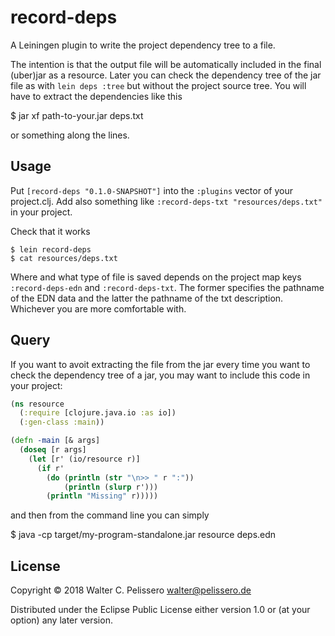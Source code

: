 # record-deps

A Leiningen plugin to write the project dependency tree to a file.

The intention is that the output file will be automatically included
in the final (uber)jar as a resource.  Later you can check the
dependency tree of the jar file as with `lein deps :tree` but without
the project source tree.  You will have to extract the dependencies
like this

   $ jar xf path-to-your.jar deps.txt

or something along the lines.


## Usage

Put `[record-deps "0.1.0-SNAPSHOT"]` into the `:plugins` vector of
your project.clj.  Add also something like `:record-deps-txt
"resources/deps.txt"` in your project.

Check that it works

    $ lein record-deps
    $ cat resources/deps.txt

Where and what type of file is saved depends on the project map keys
`:record-deps-edn` and `:record-deps-txt`.  The former specifies the
pathname of the EDN data and the latter the pathname of the txt
description.  Whichever you are more comfortable with.


## Query

If you want to avoit extracting the file from the jar every time you
want to check the dependency tree of a jar, you may want to include
this code in your project:

```clojure
(ns resource
  (:require [clojure.java.io :as io])
  (:gen-class :main))

(defn -main [& args]
  (doseq [r args]
    (let [r' (io/resource r)]
      (if r'
        (do (println (str "\n>> " r ":"))
            (println (slurp r')))
        (println "Missing" r)))))
```

and then from the command line you can simply

   $ java -cp target/my-program-standalone.jar resource deps.edn

## License

Copyright © 2018 Walter C. Pelissero <walter@pelissero.de>

Distributed under the Eclipse Public License either version 1.0 or (at
your option) any later version.

